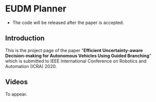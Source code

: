 # EUDM Planner

* The code will be released after the paper is accepted.

## Introduction

This is the project page of the paper "**Efficient Uncertainty-aware Decision-making for Autonomous Vehicles Using Guided Branching**" which is submitted to IEEE International Conference on Robotics and Automation (ICRA) 2020.


## Videos
To appear.



